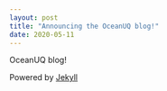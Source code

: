 ```yaml
---
layout: post
title: "Announcing the OceanUQ blog!"
date: 2020-05-11
---
```


OceanUQ blog!

Powered by [Jekyll](http://jekyllrb.com)
